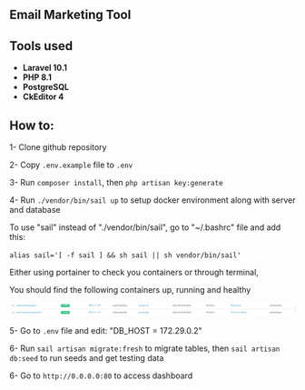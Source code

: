 
## Email Marketing Tool

## Tools used
- **Laravel 10.1**
- **PHP 8.1**
- **PostgreSQL**
- **CkEditor 4**

## How to:
1- Clone github repository

2- Copy `.env.example` file to `.env`

3- Run `composer install`, then `php artisan key:generate`

4- Run `./vendor/bin/sail up` to setup docker environment along with server and database

To use "sail" instead of "./vendor/bin/sail", go to "~/.bashrc" file and add this:

`alias sail='[ -f sail ] && sh sail || sh vendor/bin/sail'`

Either using portainer to check you containers or through terminal,

You should find the following containers up, running and healthy

![img.png](img.png)

5- Go to `.env` file and edit: "DB_HOST = 172.29.0.2"

6- Run `sail artisan migrate:fresh` to migrate tables, then `sail artisan db:seed` to run seeds and get testing data

6- Go to `http://0.0.0.0:80` to access dashboard
